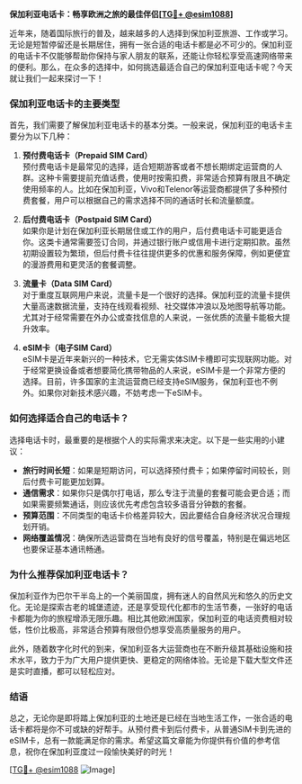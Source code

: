**保加利亚电话卡：畅享欧洲之旅的最佳伴侣[[TG💪+ @esim1088](https://t.me/s/esim1088)]**

近年来，随着国际旅行的普及，越来越多的人选择到保加利亚旅游、工作或学习。无论是短暂停留还是长期居住，拥有一张合适的电话卡都是必不可少的。保加利亚的电话卡不仅能够帮助你保持与家人朋友的联系，还能让你轻松享受高速网络带来的便利。那么，在众多的选择中，如何挑选最适合自己的保加利亚电话卡呢？今天就让我们一起来探讨一下！

### 保加利亚电话卡的主要类型

首先，我们需要了解保加利亚电话卡的基本分类。一般来说，保加利亚的电话卡主要分为以下几种：

1. **预付费电话卡（Prepaid SIM Card）**  
   预付费电话卡是最常见的选择，适合短期游客或者不想长期绑定运营商的人群。这种卡需要提前充值话费，使用时按需扣费，非常适合预算有限且不确定使用频率的人。比如在保加利亚，Vivo和Telenor等运营商都提供了多种预付费套餐，用户可以根据自己的需求选择不同的通话时长和流量额度。

2. **后付费电话卡（Postpaid SIM Card）**  
   如果你是计划在保加利亚长期居住或工作的用户，后付费电话卡可能更适合你。这类卡通常需要签订合同，并通过银行账户或信用卡进行定期扣款。虽然初期设置较为繁琐，但后付费卡往往提供更多的优惠和服务保障，例如更便宜的漫游费用和更灵活的套餐调整。

3. **流量卡（Data SIM Card）**  
   对于重度互联网用户来说，流量卡是一个很好的选择。保加利亚的流量卡提供大量高速数据流量，支持在线观看视频、社交媒体冲浪以及地图导航等功能。尤其对于经常需要在外办公或查找信息的人来说，一张优质的流量卡能极大提升效率。

4. **eSIM卡（电子SIM Card）**  
   eSIM卡是近年来新兴的一种技术，它无需实体SIM卡槽即可实现联网功能。对于经常更换设备或者想要简化携带物品的人来说，eSIM卡是一个非常方便的选择。目前，许多国家的主流运营商已经支持eSIM服务，保加利亚也不例外。如果你对新技术感兴趣，不妨考虑一下eSIM卡。

### 如何选择适合自己的电话卡？

选择电话卡时，最重要的是根据个人的实际需求来决定。以下是一些实用的小建议：

- **旅行时间长短**：如果是短期访问，可以选择预付费卡；如果停留时间较长，则后付费卡可能更加划算。
- **通信需求**：如果你只是偶尔打电话，那么专注于流量的套餐可能会更合适；而如果需要频繁通话，则应该优先考虑包含较多语音分钟数的套餐。
- **预算范围**：不同类型的电话卡价格差异较大，因此要结合自身经济状况合理规划开销。
- **网络覆盖情况**：确保所选运营商在当地有良好的信号覆盖，特别是在偏远地区也要保证基本通讯畅通。

### 为什么推荐保加利亚电话卡？

保加利亚作为巴尔干半岛上的一个美丽国度，拥有迷人的自然风光和悠久的历史文化。无论是探索古老的城堡遗迹，还是享受现代化都市的生活节奏，一张好的电话卡都能为你的旅程增添无限乐趣。相比其他欧洲国家，保加利亚的电话资费相对较低，性价比极高，非常适合预算有限但仍想享受高质量服务的用户。

此外，随着数字化时代的到来，保加利亚各大运营商也在不断升级其基础设施和技术水平，致力于为广大用户提供更快、更稳定的网络体验。无论是下载大型文件还是实时直播，都可以轻松应对。

### 结语

总之，无论你是即将踏上保加利亚的土地还是已经在当地生活工作，一张合适的电话卡都将是你不可或缺的好帮手。从预付费卡到后付费卡，从普通SIM卡到先进的eSIM卡，总有一款能满足你的需求。希望这篇文章能为你提供有价值的参考信息，祝你在保加利亚度过一段愉快美好的时光！

[[TG💪+ @esim1088](https://t.me/s/esim1088) ![Image](https://i.postimg.cc/4NQfJmqS/Snipaste-2025-05-13-00-14-12.png)]